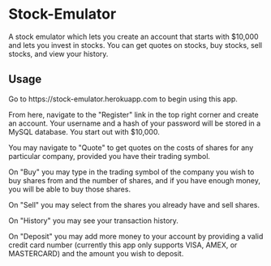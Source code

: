 # Stock-Emulator
A stock emulator which lets you create an account that starts with $10,000 and lets you invest in stocks. You can get quotes on stocks, buy stocks, sell stocks, and view your history.

<h2> Usage </h2>
Go to https://stock-emulator.herokuapp.com to begin using this app.

From here, navigate to the "Register" link in the top right corner and create an account.
Your username and a hash of your password will be stored in a MySQL database. You start out with $10,000.

You may navigate to "Quote" to get quotes on the costs of shares for any particular company, provided you have their trading symbol.

On "Buy" you may type in the trading symbol of the company you wish to buy shares from and the number of shares, and if you have enough money, you will be able to buy those shares.

On "Sell" you may select from the shares you already have and sell shares.

On "History" you may see your transaction history.

On "Deposit" you may add more money to your account by providing a valid credit card number (currently this app only supports VISA, AMEX, or MASTERCARD) and the amount you wish to deposit.
